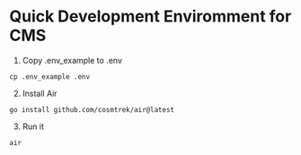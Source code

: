 # Quick Development Enviromment for CMS

1. Copy .env_example to .env

```
cp .env_example .env
```

2. Install Air

```
go install github.com/cosmtrek/air@latest
```

3. Run it
```
air
```